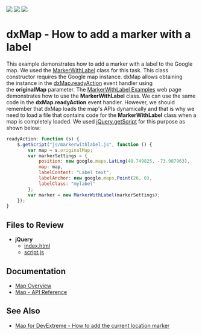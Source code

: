 <!-- default badges list -->
![](https://img.shields.io/endpoint?url=https://codecentral.devexpress.com/api/v1/VersionRange/128584404/18.1.11%2B)
[![](https://img.shields.io/badge/Open_in_DevExpress_Support_Center-FF7200?style=flat-square&logo=DevExpress&logoColor=white)](https://supportcenter.devexpress.com/ticket/details/T108722)
[![](https://img.shields.io/badge/📖_How_to_use_DevExpress_Examples-e9f6fc?style=flat-square)](https://docs.devexpress.com/GeneralInformation/403183)
<!-- default badges end -->

# dxMap - How to add a marker with a label

This example demonstrates how to add a marker with a label to the Google map. We used the <a href="http://google-maps-utility-library-v3.googlecode.com/svn/tags/markerwithlabel/1.1.8/docs/reference.html">MarkerWithLabel</a> class for this task. This class constructor requires the Google map instance. dxMap allows obtaining the instance in the <a href="http://phonejs.devexpress.com/Documentation/ApiReference/Widgets/dxMap/Configuration?version=13_2#readyAction">dxMap.readyAction</a> event handler using the <strong>originalMap</strong> parameter. The <a href="http://google-maps-utility-library-v3.googlecode.com/svn/tags/markerwithlabel/1.1.8/docs/examples.html">MarkerWithLabel Examples</a> web page demonstrates how to use the <strong>MarkerWithLabel</strong> class. We can use the same code in the <strong>dxMap.readyAction</strong> event handler. However, we should remember that dxMap loads the map's APIs dynamically and that is why we need to load a file that contains code for the <strong>MarkerWithLabel</strong> class when a map is completely loaded. We used <a href="http://api.jquery.com/jquery.getscript/">jQuery.getScript</a> for this purpose as shown below:

```js
readyAction: function (s) {
    $.getScript("js/markerwithlabel.js", function () {
        var map = s.originalMap;
        var markerSettings = {
            position: new google.maps.LatLng(40.749825, -73.987963),
            map: map,
            labelContent: "Label text",
            labelAnchor: new google.maps.Point(26, 0),
            labelClass: "mylabel"
        };
        var marker = new MarkerWithLabel(markerSettings);
    });
}
```

## Files to Review

- **jQuery**
    - [index.html](jQuery/index.html)
    - [script.js](jQuery/script.js)

## Documentation

- [Map Overview](https://js.devexpress.com/Documentation/Guide/UI_Components/Map/Overview/)
- [Map - API Reference](https://js.devexpress.com/Documentation/ApiReference/UI_Components/dxMap/)

## See Also

- [Map for DevExtreme - How to add the current location marker](https://www.devexpress.com/Support/Center/p/E4734)
